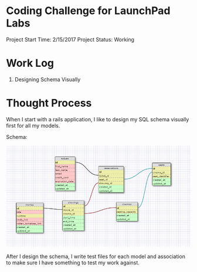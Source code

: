 # Coding Challenge for LaunchPad Labs

Project Start Time: 2/15/2017
Project Status: Working

# Work Log
1. Designing Schema Visually

# Thought Process
When I start with a rails application, I like to design my SQL schema visually first for all my models.

Schema:

![Schema Image](schema_image/schema_img.PNG)

After I design the schema, I write test files for each model and association to make sure I have something to test my work against.
